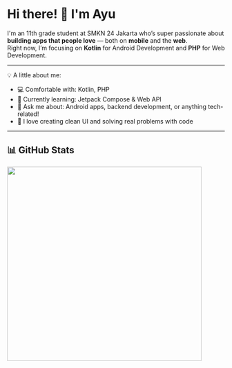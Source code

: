 # Hi there! 👋 I'm Ayu

I'm an 11th grade student at SMKN 24 Jakarta who’s super passionate about **building apps that people love** — both on **mobile** and the **web**.  
Right now, I’m focusing on **Kotlin** for Android Development and **PHP** for Web Development.

---

💡 A little about me:
- 💻 Comfortable with: Kotlin, PHP
- 🌱 Currently learning: Jetpack Compose & Web API
- 💬 Ask me about: Android apps, backend development, or anything tech-related!
- 🌸 I love creating clean UI and solving real problems with code

---

## 📊 GitHub Stats

<img src="https://github-readme-stats.vercel.app/api/top-langs/?username=ayusafitri721&theme=rose_pine&layout=compact&langs_count=6" width="450"/>

